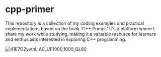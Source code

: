 # cpp-primer
This repository is a collection of my coding examples and practical implementations based on the book 'C++ Primer.' It's a platform where I share my work while studying, making it a valuable resource for learners and enthusiasts interested in exploring C++ programming.

![41E7O2yvtnL _AC_UF1000,1000_QL80_](https://github.com/youssief101/cpp-primer-book/assets/82734120/414e86f7-c47f-4d6e-80df-3de183c86a3d)
